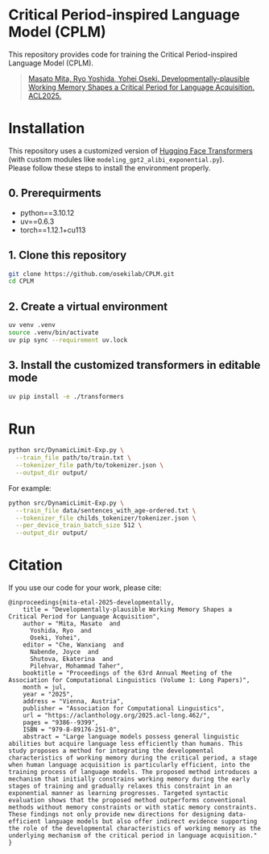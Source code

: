 # Critical Period-inspired Language Model (CPLM)
This repository provides code for training the Critical Period-inspired Language Model (CPLM).

>[Masato Mita, Ryo Yoshida, Yohei Oseki. Developmentally-plausible Working Memory Shapes a Critical Period for Language Acquisition. ACL2025.](https://aclanthology.org/2025.acl-long.462/)



# Installation
This repository uses a customized version of [Hugging Face Transformers](https://github.com/huggingface/transformers) (with custom modules like `modeling_gpt2_alibi_exponential.py`).  
Please follow these steps to install the environment properly.

## 0. Prerequirments
- python==3.10.12
- uv==0.6.3
- torch==1.12.1+cu113


## 1. Clone this repository

```bash
git clone https://github.com/osekilab/CPLM.git
cd CPLM
```
## 2. Create a virtual environment

```bash
uv venv .venv
source .venv/bin/activate
uv pip sync --requirement uv.lock
```

## 3. Install the customized transformers in editable mode
```bash
uv pip install -e ./transformers
```

# Run
```bash
python src/DynamicLimit-Exp.py \
  --train_file path/to/train.txt \
  --tokenizer_file path/to/tokenizer.json \
  --output_dir output/
```
For example:
```bash
python src/DynamicLimit-Exp.py \
  --train_file data/sentences_with_age-ordered.txt \
  --tokenizer_file childs_tokenizer/tokenizer.json \
  --per_device_train_batch_size 512 \
  --output_dir output/
```



# Citation
If you use our code for your work, please cite:

```
@inproceedings{mita-etal-2025-developmentally,
    title = "Developmentally-plausible Working Memory Shapes a Critical Period for Language Acquisition",
    author = "Mita, Masato  and
      Yoshida, Ryo  and
      Oseki, Yohei",
    editor = "Che, Wanxiang  and
      Nabende, Joyce  and
      Shutova, Ekaterina  and
      Pilehvar, Mohammad Taher",
    booktitle = "Proceedings of the 63rd Annual Meeting of the Association for Computational Linguistics (Volume 1: Long Papers)",
    month = jul,
    year = "2025",
    address = "Vienna, Austria",
    publisher = "Association for Computational Linguistics",
    url = "https://aclanthology.org/2025.acl-long.462/",
    pages = "9386--9399",
    ISBN = "979-8-89176-251-0",
    abstract = "Large language models possess general linguistic abilities but acquire language less efficiently than humans. This study proposes a method for integrating the developmental characteristics of working memory during the critical period, a stage when human language acquisition is particularly efficient, into the training process of language models. The proposed method introduces a mechanism that initially constrains working memory during the early stages of training and gradually relaxes this constraint in an exponential manner as learning progresses. Targeted syntactic evaluation shows that the proposed method outperforms conventional methods without memory constraints or with static memory constraints. These findings not only provide new directions for designing data-efficient language models but also offer indirect evidence supporting the role of the developmental characteristics of working memory as the underlying mechanism of the critical period in language acquisition."
}
```

